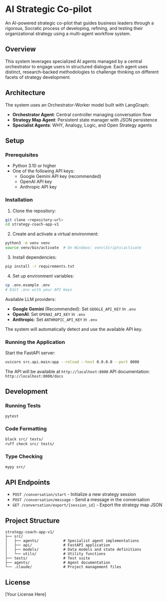 # AI Strategic Co-pilot

An AI-powered strategic co-pilot that guides business leaders through a rigorous, Socratic process of developing, refining, and testing their organizational strategy using a multi-agent workflow system.

## Overview

This system leverages specialized AI agents managed by a central orchestrator to engage users in structured dialogue. Each agent uses distinct, research-backed methodologies to challenge thinking on different facets of strategy development.

## Architecture

The system uses an Orchestrator-Worker model built with LangGraph:
- **Orchestrator Agent**: Central controller managing conversation flow
- **Strategy Map Agent**: Persistent state manager with JSON persistence
- **Specialist Agents**: WHY, Analogy, Logic, and Open Strategy agents

## Setup

### Prerequisites
- Python 3.10 or higher
- One of the following API keys:
  - Google Gemini API key (recommended)
  - OpenAI API key
  - Anthropic API key

### Installation

1. Clone the repository:
```bash
git clone <repository-url>
cd strategy-coach-app-v1
```

2. Create and activate a virtual environment:
```bash
python3 -m venv venv
source venv/bin/activate  # On Windows: venv\Scripts\activate
```

3. Install dependencies:
```bash
pip install -r requirements.txt
```

4. Set up environment variables:
```bash
cp .env.example .env
# Edit .env with your API keys
```

Available LLM providers:
- **Google Gemini** (Recommended): Set `GOOGLE_API_KEY` in `.env`
- **OpenAI**: Set `OPENAI_API_KEY` in `.env`
- **Anthropic**: Set `ANTHROPIC_API_KEY` in `.env`

The system will automatically detect and use the available API key.

### Running the Application

Start the FastAPI server:
```bash
uvicorn src.api.main:app --reload --host 0.0.0.0 --port 8000
```

The API will be available at `http://localhost:8000`
API documentation: `http://localhost:8000/docs`

## Development

### Running Tests
```bash
pytest
```

### Code Formatting
```bash
black src/ tests/
ruff check src/ tests/
```

### Type Checking
```bash
mypy src/
```

## API Endpoints

- `POST /conversation/start` - Initialize a new strategy session
- `POST /conversation/message` - Send a message in the conversation
- `GET /conversation/export/{session_id}` - Export the strategy map JSON

## Project Structure

```
strategy-coach-app-v1/
├── src/
│   ├── agents/           # Specialist agent implementations
│   ├── api/              # FastAPI application
│   ├── models/           # Data models and state definitions
│   └── utils/            # Utility functions
├── tests/                # Test suite
├── agents/               # Agent documentation
└── .claude/              # Project management files
```

## License

[Your License Here]